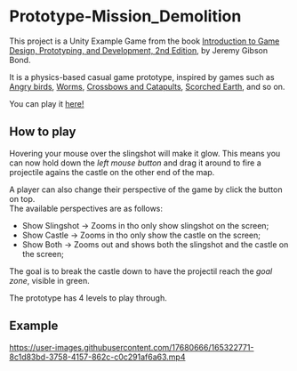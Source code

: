 # Prototype-Mission_Demolition

This project is a Unity Example Game from the book [Introduction to Game Design, Prototyping, and Development, 2nd Edition](https://book.prototools.net/), by Jeremy Gibson Bond.

It is a physics-based casual game prototype, inspired by games such as [Angry birds](https://en.wikipedia.org/wiki/Angry_Birds), [Worms](https://en.wikipedia.org/wiki/Worms_(series)), 
[Crossbows and Catapults](https://en.wikipedia.org/wiki/Crossbows_and_Catapults), [Scorched Earth](https://en.wikipedia.org/wiki/Scorched_Earth_(video_game)), and so on.

You can play it [here!](https://shaman37.itch.io/prototype-mission-demolition)
## How to play

Hovering your mouse over the slingshot will make it glow. This means you can now hold down the _left mouse button_ and drag it around to fire a projectile agains the castle on the other end of the map.

A player can also change their perspective of the game by click the button on top. <br />
The available perspectives are as follows: 
- Show Slingshot -> Zooms in tho only show slingshot on the screen;
- Show Castle -> Zooms in tho only show the castle on the screen;
- Show Both -> Zooms out and shows both the slingshot and the castle on the screen;

The goal is to break the castle down to have the projectil reach the _goal zone_, visible in green.

The prototype has 4 levels to play through.

## Example

https://user-images.githubusercontent.com/17680666/165322771-8c1d83bd-3758-4157-862c-c0c291af6a63.mp4
